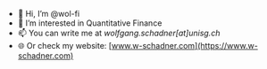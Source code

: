 - 👋 Hi, I’m @wol-fi
- 👀 I’m interested in Quantitative Finance
- 📫 You can write me at *wolfgang.schadner[at]unisg.ch*
- :globe_with_meridians: Or check my website: [www.w-schadner.com](https://www.w-schadner.com)

